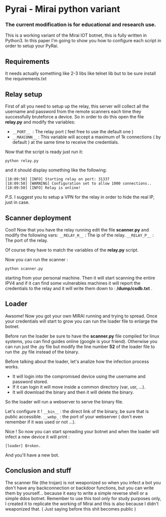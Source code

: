 # Pyrai - Mirai python variant

### __The current modification is for educational and research use.__

This is a working variant of the Mirai IOT botnet, this is fully written in Python3. In this paper I'm going to show you how to configure each script in order to setup your PyRai.

## Requirements
It needs actually something like 2-3 libs like telnet lib but to be sure install the requirements.txt

## Relay setup

First of all you need to setup up the relay, this server will collect all the username and password from the remote scanners each time they successfully bruteforce a device. So in order to do this open the file __relay.py__ and modify the variables:
- ```__PORT__ ```: The relay port ( feel free to use the default one )
- ```__MAXCONN__``` : This variable will accept a maximum of 1k connections ( by default ) at the same time to receive the credentials.

Now that the script is ready just run it:

``` python relay.py ```

and it should display something like the following:
```
[18:09:50] [INFO] Starting relay on port: 31337
[18:09:50] [WARNING] Configuration set to allow 1000 connections..
[18:09:50] [INFO] Relay is online!
```

_P.S._ I suggest you to setup a VPN for the relay in order to hide the real IP, just in case.

## Scanner deployment

Cool! Now that you have the relay running edit the file __scanner.py__ and modify the following vars:
```__RELAY_H__``` : The ip of the relay.
```__RELAY_P__``` : The port of the relay.

Of course they have to match the variables of the __relay.py__ script.

Now you can run the scanner :
```
python scanner.py
```

starting from your personal machine. Then it will start scanning the entire IPV4 and
if it can find some vulnerables machines it will report the credentials to the relay and it will write them down to :
__/dump/csdb.txt__ .

## Loader

Awsome! Now you got your own MIRAI running and trying to spread. Once your credentials will start to grow you can run the loader file to enlarge the botnet. 

Before run the loader be sure to have the __scanner.py__ file compiled for linux systems, you can find guides online (google is your friend). Otherwise you can run just the .py file but modify the line number __52__ of the loader file to run the .py file instead of the binary.

Before talking about the loader, let's analize how the infection process works.
- It will login into the compromised device using the username and password stored.
- If it can login it will move inside a common directory (var, usr, ...).
- It will download the binary and then it will delete the binary.

So the loader will run a webserver to serve the binary file.

Let's configure it !
``` __bin__ ``` : the direct link of the binary, be sure that is public accessible.
``` __webp_ ``` : the port of your webserver ( don't even remember if it was used or not ...).

Nice ! So now you can start spreading your botnet and when the loader will infect a new device it will print :
```
[loader] Broken.
```

And you'll have a new bot.

## Conclusion and stuff

The scanner file (the trojan) is not weaponized so when you infect a bot you don't have any backconnection or backdoor functions, but you can write them by yourself... because it easy to write a simple reverse shell or a simple ddos botnet. 
Remember to use this tool only for study purposes only, I created it to replicate the working of Mirai and this is also because I didn't weaponized that. ( Just saying before this shit becomes public )

